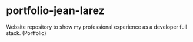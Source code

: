 # portfolio-jean-larez
Website repository to show my professional experience as a developer  full stack. (Portfolio)
